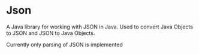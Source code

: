 # Json
A Java library for working with JSON in Java. Used to convert Java Objects to JSON and JSON to Java Objects.

Currently only parsing of JSON is implemented